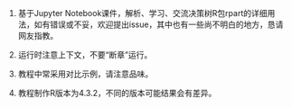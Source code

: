 1. 基于Jupyter Notebook课件，解析、学习、交流决策树R包rpart的详细用法，如有错误或不妥，欢迎提出issue，其中也有一些尚不明白的地方，恳请网友指教。

1. 运行时注意上下文，不要“断章”运行。

1. 教程中常采用对比示例，请注意品味。

1. 教程制作R版本为4.3.2，不同的版本可能结果会有差异。
